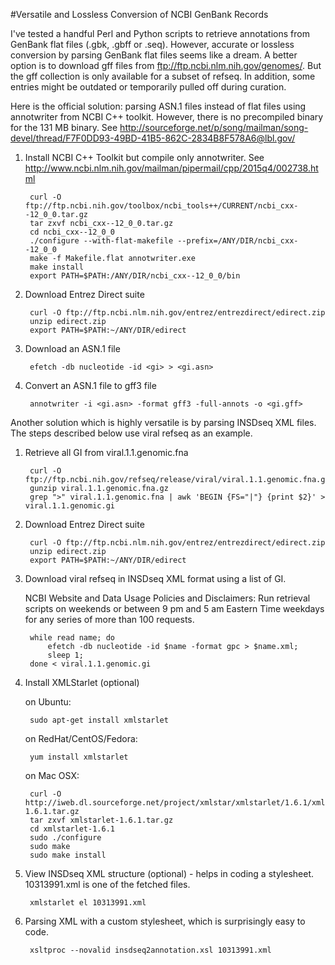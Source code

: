 #Versatile and Lossless Conversion of NCBI GenBank Records

I've tested a handful Perl and Python scripts to retrieve annotations from GenBank flat files (.gbk, .gbff or .seq). However, accurate or lossless conversion by parsing GenBank flat files seems like a dream. A better option is to download gff files from ftp://ftp.ncbi.nlm.nih.gov/genomes/. But the gff collection is only available for a subset of refseq. In addition, some entries might be outdated or temporarily pulled off during curation.

Here is the official solution: parsing ASN.1 files instead of flat files using annotwriter from NCBI C++ toolkit. However, there is no precompiled binary for the 131 MB binary. See http://sourceforge.net/p/song/mailman/song-devel/thread/F7F0DD93-49BD-41B5-862C-2834B8F578A6@lbl.gov/

1. Install NCBI C++ Toolkit but compile only annotwriter. See http://www.ncbi.nlm.nih.gov/mailman/pipermail/cpp/2015q4/002738.html

        curl -O ftp://ftp.ncbi.nih.gov/toolbox/ncbi_tools++/CURRENT/ncbi_cxx--12_0_0.tar.gz
        tar zxvf ncbi_cxx--12_0_0.tar.gz
        cd ncbi_cxx--12_0_0
        ./configure --with-flat-makefile --prefix=/ANY/DIR/ncbi_cxx--12_0_0
        make -f Makefile.flat annotwriter.exe
        make install
        export PATH=$PATH:/ANY/DIR/ncbi_cxx--12_0_0/bin

2. Download Entrez Direct suite

        curl -O ftp://ftp.ncbi.nlm.nih.gov/entrez/entrezdirect/edirect.zip
        unzip edirect.zip
        export PATH=$PATH:~/ANY/DIR/edirect

3. Download an ASN.1 file

        efetch -db nucleotide -id <gi> > <gi.asn>

4. Convert an ASN.1 file to gff3 file

        annotwriter -i <gi.asn> -format gff3 -full-annots -o <gi.gff>

Another solution which is highly versatile is by parsing INSDseq XML files. The steps described below use viral refseq as an example.

1. Retrieve all GI from viral.1.1.genomic.fna

        curl -O ftp://ftp.ncbi.nih.gov/refseq/release/viral/viral.1.1.genomic.fna.gz
        gunzip viral.1.1.genomic.fna.gz
        grep ">" viral.1.1.genomic.fna | awk 'BEGIN {FS="|"} {print $2}' > viral.1.1.genomic.gi

2. Download Entrez Direct suite

        curl -O ftp://ftp.ncbi.nlm.nih.gov/entrez/entrezdirect/edirect.zip
        unzip edirect.zip
        export PATH=$PATH:~/ANY/DIR/edirect
    
3. Download viral refseq in INSDseq XML format using a list of GI. 
    
    NCBI Website and Data Usage Policies and Disclaimers: Run retrieval scripts on weekends or between 9 pm and 5 am Eastern Time weekdays for any series of more than 100 requests.

        while read name; do
            efetch -db nucleotide -id $name -format gpc > $name.xml;
            sleep 1;
        done < viral.1.1.genomic.gi 

4. Install XMLStarlet (optional)

    on Ubuntu:
    
        sudo apt-get install xmlstarlet

    on RedHat/CentOS/Fedora:
    
        yum install xmlstarlet

    on Mac OSX:
    
        curl -O http://iweb.dl.sourceforge.net/project/xmlstar/xmlstarlet/1.6.1/xmlstarlet-1.6.1.tar.gz
        tar zxvf xmlstarlet-1.6.1.tar.gz
        cd xmlstarlet-1.6.1
        sudo ./configure
        sudo make
        sudo make install
    
5. View INSDseq XML structure (optional) - helps in coding a stylesheet. 10313991.xml is one of the fetched files.

        xmlstarlet el 10313991.xml

6. Parsing XML with a custom stylesheet, which is surprisingly easy to code.

        xsltproc --novalid insdseq2annotation.xsl 10313991.xml
